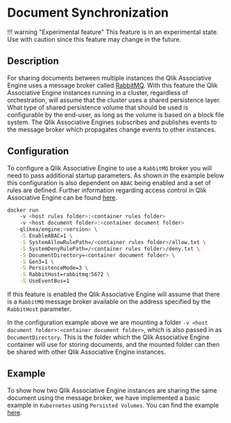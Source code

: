 # Document Synchronization

!!! warning "Experimental feature"
    This feature is in an experimental state. Use with caution
    since this feature may change in the future.

## Description

For sharing documents between multiple instances the Qlik Associative Engine uses a message broker called [RabbitMQ](https://www.rabbitmq.com/).
With this feature the Qlik Associative Engine instances running in a cluster, regardless of orchestration,
will assume that the cluster uses a shared persistence layer.
What type of shared persistence volume that should be used is configurable by the end-user,
as long as the volume is based on a block file system.
The Qlik Associative Engines subscribes and publishes events to the message broker which propagates change
events to other instances.

## Configuration

To configure a Qlik Associative Engine to use a `RabbitMQ` broker you will need to pass additional startup parameters.
As shown in the example below this configuration is also dependent on `ABAC` being enabled and a set of rules are defined.
Further information regarding access control in Qlik Associative Engine can be found [here](access-control.md).

```bash
docker run
    -v <host rules folder>:<container rules folder>
    -v <host document folder>:<container document folder>
    qlikea/engine:<version> \
    -S EnableABAC=1 \
    -S SystemAllowRulePath=/<container rules folder>/allow.txt \
    -S SystemDenyRulePath=/<container rules folder>/deny.txt \
    -S DocumentDirectory=<container document folder> \
    -S Gen3=1 \
    -S PersistenceMode=3 \
    -S RabbitHost=rabbitmq:5672 \
    -S UseEventBus=1
```

If this feature is enabled the Qlik Associative Engine will assume that there is a `RabbitMQ` message broker
available on the address specified by the `RabbitHost` parameter.

In the configuration example above we are mounting a folder `-v <host document folder>:<container document folder>`,
which is also passed in as `DocumentDirectory`.
This is the folder which the Qlik Associative Engine container will use for storing documents,
and the mounted folder can then be shared with other Qlik Associative Engine instances.

## Example

To show how two Qlik Associative Engine instances are sharing the same document using the message broker,
we have implemented a basic example in `Kubernetes` using `Persisted Volumes`.
You can find the example [here](https://github.com/qlik-ea/core-document-synchronization).
